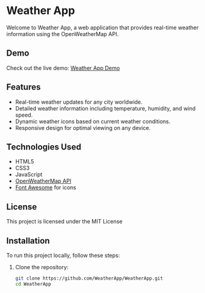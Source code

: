 # Weather App

Welcome to Weather App, a web application that provides real-time weather information using the OpenWeatherMap API.

## Demo

Check out the live demo: [Weather App Demo](https://sky-weather-alert.netlify.app/)

## Features

- Real-time weather updates for any city worldwide.
- Detailed weather information including temperature, humidity, and wind speed.
- Dynamic weather icons based on current weather conditions.
- Responsive design for optimal viewing on any device.

## Technologies Used

- HTML5
- CSS3
- JavaScript
- [OpenWeatherMap API](https://openweathermap.org/api)
- [Font Awesome](https://fontawesome.com) for icons

## License

This project is licensed under the MIT License 

## Installation

To run this project locally, follow these steps:

1. Clone the repository:

   ```bash
   git clone https://github.com/WeatherApp/WeatherApp.git
   cd WeatherApp
